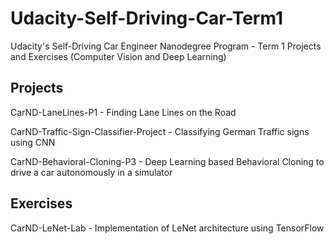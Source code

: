 # Udacity-Self-Driving-Car-Term1
Udacity's Self-Driving Car Engineer Nanodegree Program - Term 1 Projects and Exercises (Computer Vision and Deep Learning)

## Projects

CarND-LaneLines-P1 - Finding Lane Lines on the Road

CarND-Traffic-Sign-Classifier-Project - Classifying German Traffic signs using CNN

CarND-Behavioral-Cloning-P3 - Deep Learning based Behavioral Cloning to drive a car autonomously in a simulator

## Exercises

CarND-LeNet-Lab - Implementation of LeNet architecture using TensorFlow
